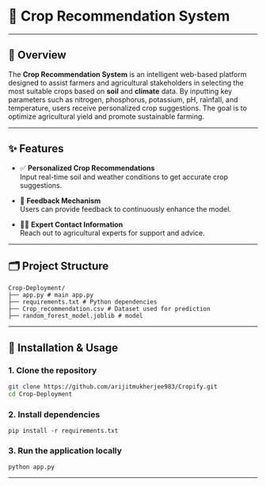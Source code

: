 # 🌾 Crop Recommendation System

---

## 📌 Overview

The **Crop Recommendation System** is an intelligent web-based platform designed to assist farmers and agricultural stakeholders in selecting the most suitable crops based on **soil** and **climate** data. By inputting key parameters such as nitrogen, phosphorus, potassium, pH, rainfall, and temperature, users receive personalized crop suggestions. The goal is to optimize agricultural yield and promote sustainable farming.

---

## ✨ Features

- ✅ **Personalized Crop Recommendations**  
  Input real-time soil and weather conditions to get accurate crop suggestions.

- 💬 **Feedback Mechanism**  
  Users can provide feedback to continuously enhance the model.

- 👨‍🌾 **Expert Contact Information**  
  Reach out to agricultural experts for support and advice.

---

## 🗂️ Project Structure
```
Crop-Deployment/
├── app.py # main app.py
├── requirements.txt # Python dependencies
├── Crop_recommendation.csv # Dataset used for prediction
├── random_forest_model.joblib # model
```
---


## 🚀 Installation & Usage

### 1. Clone the repository

```bash
git clone https://github.com/arijitmukherjee983/Cropify.git
cd Crop-Deployment
```

### 2. Install dependencies
```
pip install -r requirements.txt
```
### 3. Run the application locally
```
python app.py
```
---

